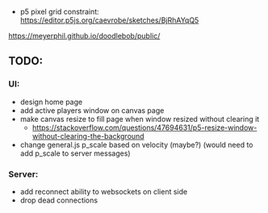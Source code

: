 * p5 pixel grid constraint: https://editor.p5js.org/caevrobe/sketches/BjRhAYqQ5

https://meyerphil.github.io/doodlebob/public/


## TODO:
### UI:
 * design home page
 * add active players window on canvas page
 * make canvas resize to fill page when window resized without clearing it
   * https://stackoverflow.com/questions/47694631/p5-resize-window-without-clearing-the-background
 * change general.js p_scale based on velocity (maybe?) (would need to add p_scale to server messages)
### Server:
 * add reconnect ability to websockets on client side
 * drop dead connections
